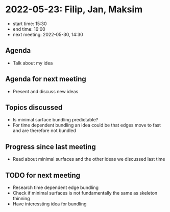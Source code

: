 # 2022-05-23: Filip, Jan, Maksim

* start time: 15:30
* end time: 16:00
* next meeting: 2022-05-30, 14:30

## Agenda

* Talk about my idea

## Agenda for next meeting

* Present and discuss new ideas

## Topics discussed

* Is minimal surface bundling predictable?
* For time dependent bundling an idea could be that edges move to fast and 
are therefore not bundled


## Progress since last meeting

* Read about minimal surfaces and the other ideas we discussed last time

## TODO for next meeting

* Research time dependent edge bundling
* Check if minimal surfaces is not fundamentally the same as skeleton thinning
* Have interessting idea for bundling